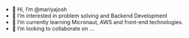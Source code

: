 - 👋 Hi, I’m @mariyajosh
- 👀 I’m interested in  problem solving and Backend Development
- 🌱 I’m currently learning Micronaut, AWS and front-end technologies.
- 💞️ I’m looking to collaborate on ...

<!---
mariyajosh/mariyajosh is a ✨ special ✨ repository because its `README.md` (this file) appears on your GitHub profile.
You can click the Preview link to take a look at your changes.
--->
